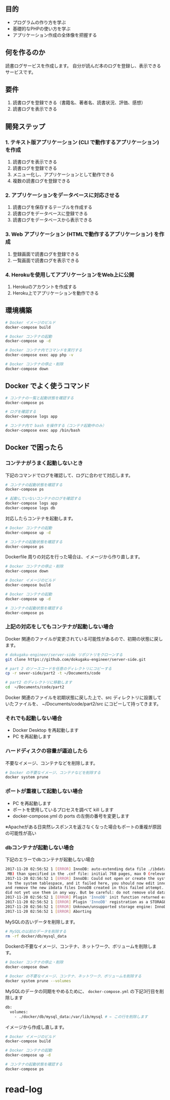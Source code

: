 ## 目的

* プログラムの作り方を学ぶ
* 基礎的なPHPの使い方を学ぶ
* アプリケーション作成の全体像を把握する

## 何を作るのか

読書ログサービスを作成します。
自分が読んだ本のログを登録し、表示できるサービスです。

## 要件

1. 読書ログを登録できる（書籍名、著者名、読書状況、評価、感想）
2. 読書ログを表示できる

## 開発ステップ

### 1. テキスト版アプリケーション (CLI で動作するアプリケーション) を作成

1. 読書ログを表示できる
2. 読書ログを登録できる
3. メニュー化し、アプリケーションとして動作できる
4. 複数の読書ログを登録できる

### 2. アプリケーションをデータベースに対応させる

1. 読書ログを保存するテーブルを作成する
2. 読書ログをデータベースに登録できる
3. 読書ログをデータベースから表示できる

### 3. Web アプリケーション (HTMLで動作するアプリケーション) を作成

1. 登録画面で読書ログを登録できる
2. 一覧画面で読書ログを表示できる

### 4. Herokuを使用してアプリケーションをWeb上に公開

1. Herokuのアカウントを作成する
2. Heroku上でアプリケーションを動作できる

## 環境構築

```bash
# Docker イメージのビルド
docker-compose build

# Docker コンテナの起動
docker-compose up -d

# Docker コンテナ内でコマンドを実行する
docker-compose exec app php -v

# Docker コンテナの停止・削除
docker-compose down
```

## Docker でよく使うコマンド

```bash
# コンテナの一覧と起動状態を確認する
docker-compose ps

# ログを確認する
docker-compose logs app

# コンテナ内で bash を操作する（コンテナ起動中のみ）
docker-compose exec app /bin/bash
```

## Docker で困ったら

### コンテナがうまく起動しないとき

下記のコマンドでログを確認して、ログに合わせて対応します。

```bash
# コンテナの起動状態を確認する
docker-compose ps

# 起動していないコンテナのログを確認する
docker-compose logs app
docker-compose logs db
```

対応したらコンテナを起動します。

```bash
# Docker コンテナの起動
docker-compose up -d

# コンテナの起動状態を確認する
docker-compose ps
```

Dockerfile 周りの対応を行った場合は、イメージから作り直します。

```bash
# Docker コンテナの停止・削除
docker-compose down

# Docker イメージのビルド
docker-compose build

# Docker コンテナの起動
docker-compose up -d

# コンテナの起動状態を確認する
docker-compose ps
```

### 上記の対応をしてもコンテナが起動しない場合

Docker 関連のファイルが変更されている可能性があるので、初期の状態に戻します。

```bash
# dokugaku-engineer/server-side リポジトリをクローンする
git clone https://github.com/dokugaku-engineer/server-side.git

# part 2 のソースコードを任意のディレクトリにコピーする
cp -r sever-side/part2 -t ~/Documents/code

# part2 のディレクトリに移動します
cd  ~/Documents/code/part2
```

Docker 関連のファイルを初期状態に戻した上で、src ディレクトリに設置していたファイルを、 ~/Documents/code/part2/src にコピーして持ってきます。

### それでも起動しない場合

* Docker Desktop を再起動します
* PC を再起動します

### ハードディスクの容量が逼迫したら

不要なイメージ、コンテナなどを削除します。

```bash
# Docker の不要なイメージ、コンテナなどを削除する
docker system prune
```

### ポートが重複して起動しない場合

* PC を再起動します
* ポートを使用しているプロセスを調べて kill します
* docker-compose.yml の ports の左側の番号を変更します

※Apacheがある日突然レスポンスを返さなくなった場合もポートの重複が原因の可能性が高い

### dbコンテナが起動しない場合

下記のエラーでdbコンテナが起動しない場合

```bash
2017-11-20 02:56:52 1 [ERROR] InnoDB: auto-extending data file ./ibdata1 is of a different size 0 pages
 MB) than specified in the .cnf file: initial 768 pages, max 0 (relevant if non-zero) pages!
2017-11-20 02:56:52 1 [ERROR] InnoDB: Could not open or create the system tablespace. If you tried to a
 to the system tablespace, and it failed here, you should now edit innodb_data_file_path in my.cnf back
and remove the new ibdata files InnoDB created in this failed attempt. InnoDB only wrote those files fu
did not yet use them in any way. But be careful: do not remove old data files which contain your precio
2017-11-20 02:56:52 1 [ERROR] Plugin 'InnoDB' init function returned error.
2017-11-20 02:56:52 1 [ERROR] Plugin 'InnoDB' registration as a STORAGE ENGINE failed.
2017-11-20 02:56:52 1 [ERROR] Unknown/unsupported storage engine: InnoDB
2017-11-20 02:56:52 1 [ERROR] Aborting
```

MySQLの古いデータを削除します。

```bash
# MySQLの以前のデータを削除する
rm -rf docker/db/mysql_data
```

Dockerの不要なイメージ、コンテナ、ネットワーク、ボリュームを削除します。

```bash
# Docker コンテナの停止・削除
docker-compose down

# Docker の不要なイメージ、コンテナ、ネットワーク、ボリュームを削除する
docker system prune --volumes
```

MySQLのデータの同期をやめるために、 `docker-compose.yml` の下記3行目を削除します

```bash
db:
  volumes:
    - ./docker/db/mysql_data:/var/lib/mysql # ← この行を削除します
```

イメージから作成し直します。

```bash
# Docker イメージのビルド
docker-compose build

# Docker コンテナの起動
docker-compose up -d

# コンテナの起動状態を確認する
docker-compose ps
```
# read-log
